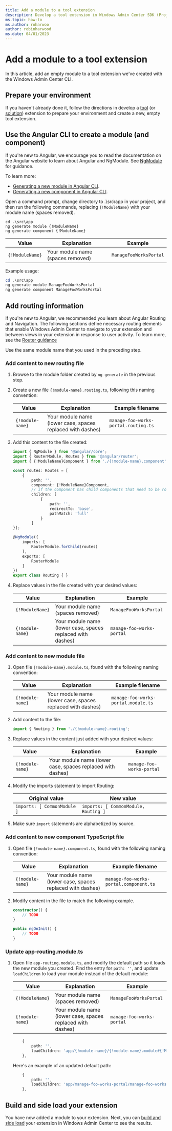 ```yaml
---
title: Add a module to a tool extension
description: Develop a tool extension in Windows Admin Center SDK (Project Honolulu) - Add a module to a tool extension.
ms.topic: how-to
ms.author: roharwoo
author: robinharwood
ms.date: 04/01/2023
---
```


# Add a module to a tool extension



In this article, add an empty module to a tool extension we've created with the Windows Admin Center CLI.

## Prepare your environment

If you haven't already done it, follow the directions in develop a [tool](../develop-tool.md) (or [solution](../develop-solution.md)) extension to prepare your environment and create a new, empty tool extension.

## Use the Angular CLI to create a module (and component)

If you're new to Angular, we encourage you to read the documentation on the Angular website to learn about Angular and NgModule. See [NgModule](https://angular.io/guide/ngmodule) for guidance.

To learn more:

- [Generating a new module in Angular CLI](https://github.com/angular/angular-cli/wiki/generate-module).
- [Generating a new component in Angular CLI](https://github.com/angular/angular-cli/wiki/generate-component).

Open a command prompt, change directory to .\src\app in your project, and then run the following commands, replacing ```{!ModuleName}``` with your module name (spaces removed).

```
cd .\src\app
ng generate module {!ModuleName}
ng generate component {!ModuleName}
```

| Value | Explanation | Example |
| ----- | ----------- | ------- |
| ```{!ModuleName}``` | Your module name (spaces removed) | ```ManageFooWorksPortal``` |

Example usage:

```powershell
cd .\src\app
ng generate module ManageFooWorksPortal
ng generate component ManageFooWorksPortal
```

## Add routing information

If you're new to Angular, we recommended you learn about Angular Routing and Navigation. The following sections define necessary routing elements that enable Windows Admin Center to navigate to your extension and between views in your extension in response to user activity. To learn more, see the [Router guidance](https://angular.io/guide/router)

Use the same module name that you used in the preceding step.

### Add content to new routing file

1. Browse to the module folder created by  ``` ng generate ``` in the previous step.

1. Create a new file ```{!module-name}.routing.ts```, following this naming convention:

    | Value | Explanation | Example filename |
    | ----- | ----------- | ------- |
    | ```{!module-name}``` | Your module name (lower case, spaces replaced with dashes) | ```manage-foo-works-portal.routing.ts``` |

1. Add this content to the file created:

    ``` ts
    import { NgModule } from '@angular/core';
    import { RouterModule, Routes } from '@angular/router';
    import { {!ModuleName}Component } from './{!module-name}.component';

    const routes: Routes = [
        {
            path: '',
            component: {!ModuleName}Component,
            // if the component has child components that need to be routed to, include them in the children array.
            children: [
                {
                    path: '',
                    redirectTo: 'base',
                    pathMatch: 'full'
                }
            ]
    }];

    @NgModule({
        imports: [
            RouterModule.forChild(routes)
        ],
        exports: [
            RouterModule
        ]
    })
    export class Routing { }
    ```

1. Replace values in the file created with your desired values:

    | Value | Explanation | Example |
    | ----- | ----------- | ------- |
    | ```{!ModuleName}``` | Your module name (spaces removed) | ```ManageFooWorksPortal``` |
    | ```{!module-name}``` | Your module name (lower case, spaces replaced with dashes) | ```manage-foo-works-portal``` |

### Add content to new module file

1. Open file ```{!module-name}.module.ts```, found with the following naming convention:

   | Value | Explanation | Example filename |
   | ----- | ----------- | ------- |
   | ```{!module-name}``` | Your module name (lower case, spaces replaced with dashes) | ```manage-foo-works-portal.module.ts``` |

1. Add content to the file:

    ``` ts
    import { Routing } from './{!module-name}.routing';
    ```

1. Replace values in the content just added with your desired values:

    | Value | Explanation | Example |
    | ----- | ----------- | ------- |
    | ```{!module-name}``` | Your module name (lower case, spaces replaced with dashes) | ```manage-foo-works-portal``` |

1. Modify the imports statement to import Routing:

    | Original value | New value |
    | -------------- | --------- |
    | ```imports: [ CommonModule ]``` | ```imports: [ CommonModule, Routing ]``` |

1. Make sure ```import``` statements are alphabetized by source.

### Add content to new component TypeScript file

1. Open file ```{!module-name}.component.ts```, found with the following naming convention:

   | Value | Explanation | Example filename |
   | ----- | ----------- | ------- |
   | ```{!module-name}``` | Your module name (lower case, spaces replaced with dashes) | ```manage-foo-works-portal.component.ts``` |

1. Modify content in the file to match the following example.

   ``` ts
   constructor() {
       // TODO
   }
   
   public ngOnInit() {
       // TODO
   }
   ```

### Update app-routing.module.ts

1. Open file ```app-routing.module.ts```, and modify the default path so it loads the new module you created. Find the entry for ```path: ''```, and update  ```loadChildren``` to load your module instead of the default module:

   | Value | Explanation | Example |
   | ----- | ----------- | ------- |
   | ```{!ModuleName}``` | Your module name (spaces removed) | ```ManageFooWorksPortal``` |
   | ```{!module-name}``` | Your module name (lower case, spaces replaced with dashes) | ```manage-foo-works-portal``` |

   ``` ts
       {
           path: '',
           loadChildren: 'app/{!module-name}/{!module-name}.module#{!ModuleName}Module'
       },
   ```

   Here's an example of an updated default path:

   ``` ts
       {
           path: '',
           loadChildren: 'app/manage-foo-works-portal/manage-foo-works-portal.module#ManageFooWorksPortalModule'
       },
   ```

## Build and side load your extension

You have now added a module to your extension. Next, you can [build and side load](../develop-tool.md#build-and-side-load-your-extension) your extension in Windows Admin Center to see the results.
